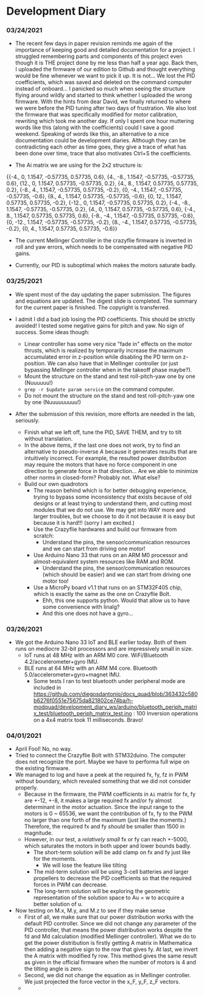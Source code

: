 # Development Diary
### 03/24/2021

- The recent few days in paper revision reminds me again of the importance of keeping good and detailed documentation for a project. I struggled remembering parts and components of this project even though it is THE project done by me less than half a year ago. Back then, I uploaded the firmware of our edition to Github and thought everything would be fine whenever we want to pick it up. It is not... We lost the PID coefficients, which was saved and deleted on the command computer instead of onboard... I panicked so much when seeing the structure flying around wildly and started to think whether I uploaded the wrong firmware. With the hints from dear David, we finally returned to where we were before the PID tuning after two days of frustration. We also lost the firmware that was specifically modified for motor calibration, rewriting which took me another day. If only I spent one hour muttering words like this (along with the coefficients) could I save a good weekend. Speaking of words like this, an alternative to a nice documentation could be development diaries. Although they can be contradicting each other as time goes, they give a trace of what has been done over time, trace that also motivates Ctrl+S the coefficients.

- The Ai matrix we are using for the 2x2 structure is:

{{-4., 0, 1.1547, -0.57735, 0.57735, 0.6},
{4., -8., 1.1547, -0.57735, -0.57735, 0.6},
{12., 0, 1.1547, 0.57735, -0.57735, 0.2},
{4., 8., 1.1547, 0.57735, 0.57735, 0.2},
{-8., 4., 1.1547, -0.57735, 0.57735, -0.2},
{0, -4., 1.1547, -0.57735, -0.57735, -0.6},
{8., 4., 1.1547, 0.57735, -0.57735, -0.6},
{0, 12., 1.1547, 0.57735, 0.57735, -0.2},
{-12., 0, 1.1547, -0.57735, 0.57735, 0.2},
{-4., -8., 1.1547, -0.57735, -0.57735, 0.2},
{4., 0, 1.1547, 0.57735, -0.57735, 0.6},
{-4., 8., 1.1547, 0.57735, 0.57735, 0.6},
{-8., -4., 1.1547, -0.57735, 0.57735, -0.6},
{0, -12., 1.1547, -0.57735, -0.57735, -0.2},
{8., -4., 1.1547, 0.57735, -0.57735, -0.2},
{0, 4., 1.1547, 0.57735, 0.57735, -0.6}}

- The current Mellinger Controller in the crazyflie firmware is inverted in roll and yaw errors, which needs to be compensated with negative PID gains.

- Currently, our PID is suboptimal which makes the motors saturate badly.

### 03/25/2021

- We spent most of the day updating the paper submission. The figures and equations are updated. The digest slide is completed. The summary for the current paper is finished. The copyright is transferred.

- I admit I did a bad job losing the PID coefficients. This should be strictly avoided! I tested some negative gains for pitch and yaw. No sign of success. Some ideas though:
  - Linear controller has some very nice "fade in" effects on the motor thrusts, which is realized by temporarily increase the maximum accumulated error in z-position while disabling the PD term on z-position. We can also have that in Mellinger controller (or just bypassing Mellinger controller when in the takeoff phase maybe?).
  - Mount the structure on the stand and test roll-pitch-yaw one by one (Nuuuuuu!)
  - `grep -r $update param service` on the command computer.
  - Do not mount the structure on the stand and test roll-pitch-yaw one by one (Nuuuuuuuuu!)

- After the submission of this revision, more efforts are needed in the lab, seriously.
  - Finish what we left off, tune the PID, SAVE THEM, and try to tilt without translation.
  - In the above items, if the last one does not work, try to find an alternative to pseudo-inverse $A$ because it generates results that are intuitively incorrect. For example, the resulted power distribution may require the motors that have no force component in one direction to generate force in that direction... Are we able to minimize other norms in closed-form? Probably not. What else?
  - Build our own quadrotors
    - The reason behind which is for better debugging experience, trying to bypass some inconsistency that exists because of old designs or at least trying to understand them, and cutting most modules that we do not use. We may get into WAY more and larger troubles, but we choose to do it not because it is easy but because it is hard!!! (sorry I am excited.)
    - Use the Crazyflie hardwares and build our firmware from scratch:
      - Understand the pins, the sensor/communication resources and we can start from driving one motor!
    - Use Arduino Nano 33 that runs on an ARM M0 processor and almost-equivalent system resources like RAM and ROM.
      - Understand the pins, the sensor/communication resources (which should be easier) and we can start from driving one motor too!
    - Use a MicroPy board v1.1 that runs on an STM32F405 chip, which is exactly the same as the one on Crazyflie Bolt.
      - Ehh, this one supports python. Would that allow us to have some convenience with linalg?
      - And this one does not have a gyro...

### 03/26/2021
- We got the Arduino Nano 33 IoT and BLE earlier today. Both of them runs on mediocre 32-bit processors and are impressively small in size.
  - IoT runs at 48 MHz with an ARM M0 core. WiFi/Bluetooth 4.2/accelerometer+gyro IMU.
  - BLE runs at 64 MHz with an ARM M4 core. Bluetooth 5.0/accelerometer+gyro+magnet IMU.
    - Some tests I ran to test bluetooth under peripheral mode are included in https://github.com/diegosdantonio/docs_quad/blob/363432c580b6276f0551e75675da821802ce74ba/h-modquad/development_diary_ws/arduino/bluetooth_periph_matrix_test/bluetooth_periph_matrix_test.ino : 100 Inversion operations on a 4x4 matrix took 11 milliseconds. Bravo!

### 04/01/2021
- April Fool! No, no way.
- Tried to connect the Crazyflie Bolt with STM32duino. The computer does not recognize the port. Maybe we have to performa full wipe on the existing firmware.
- We managed to log and have a peek at the required fx, fy, fz in PWM without boundary, which revealed something that we did not consider properly.
  - Because in the firmware, the PWM coefficients in `Ai` matrix for fx, fy are +-12, +-8, it makes a large required fx and/or fy almost determinant in the motor actuation. Since the input range to the motors is 0 ~ 65536, we want the contribution of fx, fy to the PWM no larger than one forth of the maximum (just like the moments.) Therefore, the required fx and fy *should* be smaller than 1500 in magnitude. 
  - However, in our test, a *relatively small* fx or fy can reach +-5000, which saturates the motors in both upper and lower bounds badly.
    - The short-term solution will be add clamp on fx and fy just like for the moments.
      - We will lose the feature like tilting  
    - The mid-term solution will be using 3-cell batteries and larger propellers to decrease the PID coefficients so that the required forces in PWM can decrease.
    - The long-term solution will be exploring the geometric representation of the solution space to Au = w to accquire a better solution of u.
- Now testing on M.x, M.y, and M.z to see if they make sense
  - First of all, we make sure that our power distribution works with the default PID controller. Since we did not change any parameter of the PID controller, that means the power distribution works despite the fd and Md calculation (modified Mellinger controller). What we do to get the power distribution is firstly getting A matrix in Mathematica then adding a negative sign to the row that gives fy. At last, we invert the A matrix with modified fy row. This method gives the same result as given in the official firmware when the number of motors is 4 and the tilting angle is zero.
  - Second, we did not change the equation as in Mellinger controller. We just projected the force vector in the x_F, y_F, z_F vectors.
  - 
